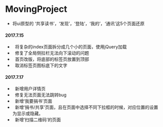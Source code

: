 # MovingProject

*   将ui原型的 ‘共享读书’，‘发现’，‘登陆’，‘我的’，‘通讯’这5个页面还原

####  2017.7.15
*   将复杂的index页面拆分成几个小的页面，使用jQuery加载
*   修复了全局侧拉栏无法向下滚动的问题
*   首页改版，将底部的标签页放置到顶部
*   取消标签页图标底下的文字

####  2017.7.17
*   新增用户详情页
*   修复无法页面无法跳转bug
*   新增‘我要捐书’页面
*   新增‘捐书/共享’页面，且在页面中选择不同下拉框的时候，对应位置的设置为显示或隐藏。
*   新增‘扫描二维码’的页面
